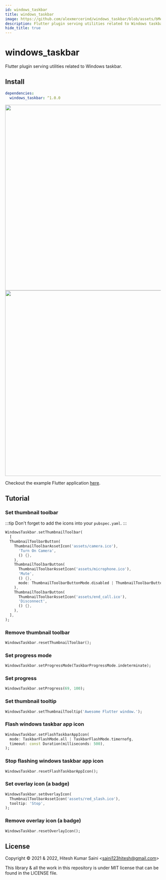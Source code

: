```yaml
---
id: windows_taskbar
title: windows_taskbar
image: https://github.com/alexmercerind/windows_taskbar/blob/assets/bMebejv57F.gif?raw=true
description: Flutter plugin serving utilities related to Windows taskbar.
hide_title: true
---
```


# windows_taskbar

Flutter plugin serving utilities related to Windows taskbar.

## Install

```yaml
dependencies:
  windows_taskbar: ^1.0.0
```

<img width="600" src='https://github.com/alexmercerind/windows_taskbar/blob/assets/bMebejv57F.gif?raw=true'></img>
<br />
<img width="600" src='https://github.com/alexmercerind/windows_taskbar/blob/assets/OdzgD1yqEO.gif?raw=true'></img>

Checkout the example Flutter application [here](https://github.com/alexmercerind/windows_taskbar/blob/master/example/lib/main.dart).

## Tutorial

### Set thumbnail toolbar

:::tip
Don't forget to add the icons into your `pubspec.yaml`.
:::

```dart
WindowsTaskbar.setThumbnailToolbar(
  [
  ThumbnailToolbarButton(
    ThumbnailToolbarAssetIcon('assets/camera.ico'),
      'Turn On Camera',
      () {},
    ),
    ThumbnailToolbarButton(
      ThumbnailToolbarAssetIcon('assets/microphone.ico'),
      'Mute',
      () {},
      mode: ThumbnailToolbarButtonMode.disabled | ThumbnailToolbarButtonMode.dismissionClick,
    ),
    ThumbnailToolbarButton(
      ThumbnailToolbarAssetIcon('assets/end_call.ico'),
      'Disconnect',
      () {},
    ),
  ],
);
```

### Remove thumbnail toolbar

```dart
WindowsTaskbar.resetThumbnailToolbar();
```

### Set progress mode

```dart
WindowsTaskbar.setProgressMode(TaskbarProgressMode.indeterminate);
```

### Set progress

```dart
WindowsTaskbar.setProgress(69, 100);
```

### Set thumbnail tooltip

```dart
WindowsTaskbar.setThumbnailTooltip('Awesome Flutter window.');
```

### Flash windows taskbar app icon

```dart
WindowsTaskbar.setFlashTaskbarAppIcon(
  mode: TaskbarFlashMode.all | TaskbarFlashMode.timernofg,
  timeout: const Duration(milliseconds: 500),
);
```

### Stop flashing windows taskbar app icon

```dart
WindowsTaskbar.resetFlashTaskbarAppIcon();
```

### Set overlay icon (a badge)

```dart
WindowsTaskbar.setOverlayIcon(
  ThumbnailToolbarAssetIcon('assets/red_slash.ico'),
  tooltip: 'Stop',
);
```

### Remove overlay icon (a badge)

```dart
WindowsTaskbar.resetOverlayIcon();
```

## License

Copyright © 2021 & 2022, Hitesh Kumar Saini <<saini123hitesh@gmail.com>>

This library & all the work in this repository is under MIT license that can be found in the LICENSE file.
